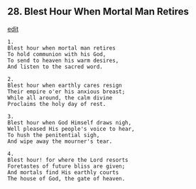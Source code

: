 
## 28.  Blest Hour When Mortal Man Retires
[edit](https://docs.google.com/document/d/1RzPtmvw6ZYuTpnEtMo8q-1r3ZnYGBIN4/edit?mode=html)




    1.
    Blest hour when mortal man retires 
    To hold communion with his God, 
    To send to heaven his warm desires, 
    And listen to the sacred word. 

    2.
    Blest hour when earthly cares resign 
    Their empire o'er his anxious breast; 
    While all around, the calm divine 
    Proclaims the holy day of rest. 

    3.
    Blest hour when God Himself draws nigh, 
    Well pleased His people's voice to hear, 
    To hush the penitential sigh, 
    And wipe away the mourner's tear. 

    4.
    Blest hour! for where the Lord resorts 
    Foretastes of future bliss are given; 
    And mortals find His earthly courts 
    The house of God, the gate of heaven.
